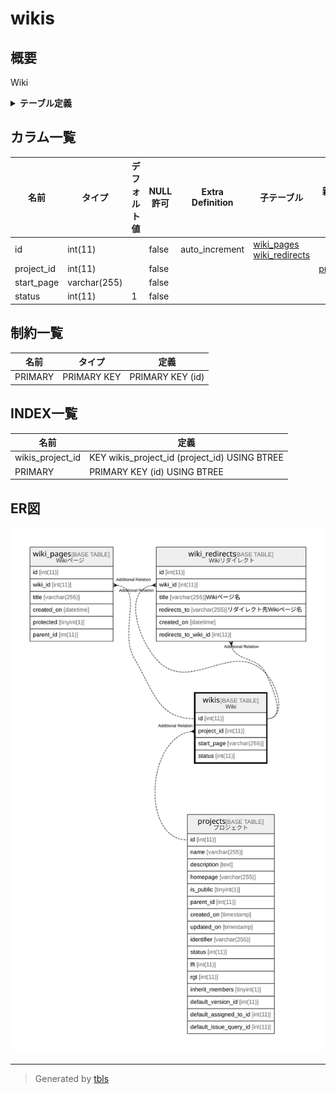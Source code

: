 # wikis

## 概要

Wiki

<details>
<summary><strong>テーブル定義</strong></summary>

```sql
CREATE TABLE `wikis` (
  `id` int(11) NOT NULL AUTO_INCREMENT,
  `project_id` int(11) NOT NULL,
  `start_page` varchar(255) NOT NULL,
  `status` int(11) NOT NULL DEFAULT 1,
  PRIMARY KEY (`id`),
  KEY `wikis_project_id` (`project_id`)
) ENGINE=InnoDB AUTO_INCREMENT=[Redacted by tbls] DEFAULT CHARSET=utf8mb4
```

</details>

## カラム一覧

| 名前         | タイプ          | デフォルト値       | NULL許可   | Extra Definition | 子テーブル                                                           | 親テーブル                   | コメント     |
| ---------- | ------------ | ------------ | -------- | ---------------- | --------------------------------------------------------------- | ----------------------- | -------- |
| id         | int(11)      |              | false    | auto_increment   | [wiki_pages](wiki_pages.md) [wiki_redirects](wiki_redirects.md) |                         |          |
| project_id | int(11)      |              | false    |                  |                                                                 | [projects](projects.md) |          |
| start_page | varchar(255) |              | false    |                  |                                                                 |                         |          |
| status     | int(11)      | 1            | false    |                  |                                                                 |                         |          |

## 制約一覧

| 名前      | タイプ         | 定義               |
| ------- | ----------- | ---------------- |
| PRIMARY | PRIMARY KEY | PRIMARY KEY (id) |

## INDEX一覧

| 名前               | 定義                                            |
| ---------------- | --------------------------------------------- |
| wikis_project_id | KEY wikis_project_id (project_id) USING BTREE |
| PRIMARY          | PRIMARY KEY (id) USING BTREE                  |

## ER図

![er](wikis.svg)

---

> Generated by [tbls](https://github.com/k1LoW/tbls)
